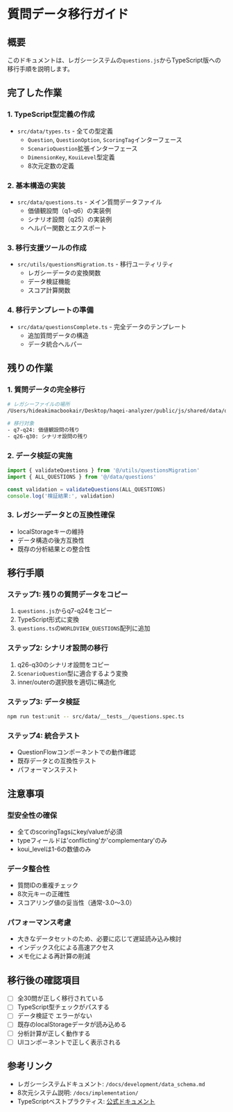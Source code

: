 # 質問データ移行ガイド

## 概要
このドキュメントは、レガシーシステムの`questions.js`からTypeScript版への移行手順を説明します。

## 完了した作業

### 1. TypeScript型定義の作成
- `src/data/types.ts` - 全ての型定義
  - `Question`, `QuestionOption`, `ScoringTag`インターフェース
  - `ScenarioQuestion`拡張インターフェース
  - `DimensionKey`, `KouiLevel`型定義
  - 8次元定数の定義

### 2. 基本構造の実装
- `src/data/questions.ts` - メイン質問データファイル
  - 価値観設問（q1-q6）の実装例
  - シナリオ設問（q25）の実装例
  - ヘルパー関数とエクスポート

### 3. 移行支援ツールの作成
- `src/utils/questionsMigration.ts` - 移行ユーティリティ
  - レガシーデータの変換関数
  - データ検証機能
  - スコア計算関数

### 4. 移行テンプレートの準備
- `src/data/questionsComplete.ts` - 完全データのテンプレート
  - 追加質問データの構造
  - データ統合ヘルパー

## 残りの作業

### 1. 質問データの完全移行
```bash
# レガシーファイルの場所
/Users/hideakimacbookair/Desktop/haqei-analyzer/public/js/shared/data/questions.js

# 移行対象
- q7-q24: 価値観設問の残り
- q26-q30: シナリオ設問の残り
```

### 2. データ検証の実施
```typescript
import { validateQuestions } from '@/utils/questionsMigration'
import { ALL_QUESTIONS } from '@/data/questions'

const validation = validateQuestions(ALL_QUESTIONS)
console.log('検証結果:', validation)
```

### 3. レガシーデータとの互換性確保
- localStorageキーの維持
- データ構造の後方互換性
- 既存の分析結果との整合性

## 移行手順

### ステップ1: 残りの質問データをコピー
1. `questions.js`からq7-q24をコピー
2. TypeScript形式に変換
3. `questions.ts`の`WORLDVIEW_QUESTIONS`配列に追加

### ステップ2: シナリオ設問の移行
1. q26-q30のシナリオ設問をコピー
2. `ScenarioQuestion`型に適合するよう変換
3. inner/outerの選択肢を適切に構造化

### ステップ3: データ検証
```bash
npm run test:unit -- src/data/__tests__/questions.spec.ts
```

### ステップ4: 統合テスト
- QuestionFlowコンポーネントでの動作確認
- 既存データとの互換性テスト
- パフォーマンステスト

## 注意事項

### 型安全性の確保
- 全てのscoringTagsにkey/valueが必須
- typeフィールドは'conflicting'か'complementary'のみ
- koui_levelは1-6の数値のみ

### データ整合性
- 質問IDの重複チェック
- 8次元キーの正確性
- スコアリング値の妥当性（通常-3.0〜3.0）

### パフォーマンス考慮
- 大きなデータセットのため、必要に応じて遅延読み込み検討
- インデックス化による高速アクセス
- メモ化による再計算の削減

## 移行後の確認項目

- [ ] 全30問が正しく移行されている
- [ ] TypeScript型チェックがパスする
- [ ] データ検証で エラーがない
- [ ] 既存のlocalStorageデータが読み込める
- [ ] 分析計算が正しく動作する
- [ ] UIコンポーネントで正しく表示される

## 参考リンク
- レガシーシステムドキュメント: `/docs/development/data_schema.md`
- 8次元システム説明: `/docs/implementation/`
- TypeScriptベストプラクティス: [公式ドキュメント](https://www.typescriptlang.org/docs/)